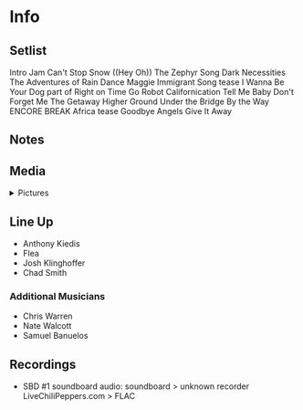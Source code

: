# Info

## Setlist

Intro Jam
Can't Stop
Snow ((Hey Oh))
The Zephyr Song
Dark Necessities
The Adventures of Rain Dance Maggie
Immigrant Song tease
I Wanna Be Your Dog part of
Right on Time
Go Robot
Californication
Tell Me Baby
Don't Forget Me
The Getaway
Higher Ground
Under the Bridge
By the Way
ENCORE BREAK
Africa tease
Goodbye Angels
Give It Away

## Notes

## Media 

<details>
  <summary>Pictures</summary>
  <!--<img alt="Setlist" title="Setlist" src="_.jpg" height="200" />
  <img alt="Clipping" title="Clipping" src="_.jpg" height="200" />
  <img alt="Flyer" title="Flyer" src="_.jpg" height="200" />-->
</details>

## Line Up

* Anthony Kiedis
* Flea
* Josh Klinghoffer
* Chad Smith

### Additional Musicians

* Chris Warren  
* Nate Walcott  
* Samuel Banuelos

## Recordings

* SBD #1 soundboard audio: soundboard > unknown recorder LiveChiliPeppers.com > FLAC

